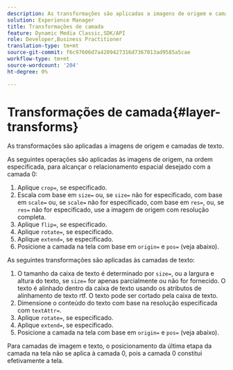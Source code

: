 ```yaml
---
description: As transformações são aplicadas a imagens de origem e camadas de texto.
solution: Experience Manager
title: Transformações de camada
feature: Dynamic Media Classic,SDK/API
role: Developer,Business Practitioner
translation-type: tm+mt
source-git-commit: f6c97606d7a4209427316d7367013ad9585a5cae
workflow-type: tm+mt
source-wordcount: '204'
ht-degree: 0%

---
```



# Transformações de camada{#layer-transforms}

As transformações são aplicadas a imagens de origem e camadas de texto.

As seguintes operações são aplicadas às imagens de origem, na ordem especificada, para alcançar o relacionamento espacial desejado com a camada 0:

1. Aplique `crop=`, se especificado.
1. Escala com base em `size=` ou, se `size=` não for especificado, com base em `scale=` ou, se `scale=` não for especificado, com base em `res=`, ou, se `res=` não for especificado, use a imagem de origem com resolução completa.
1. Aplique `flip=`, se especificado.
1. Aplique `rotate=`, se especificado.
1. Aplique `extend=`, se especificado.
1. Posicione a camada na tela com base em `origin=` e `pos=` (veja abaixo).

As seguintes transformações são aplicadas às camadas de texto:

1. O tamanho da caixa de texto é determinado por `size=`, ou a largura e altura do texto, se `size=` for apenas parcialmente ou não for fornecido. O texto é alinhado dentro da caixa de texto usando os atributos de alinhamento de texto rtf. O texto pode ser cortado pela caixa de texto.
1. Dimensione o conteúdo do texto com base na resolução especificada com `textAttr=`.
1. Aplique `rotate=`, se especificado.
1. Aplique `extend=`, se especificado.
1. Posicione a camada na tela com base em `origin=` e `pos=` (veja abaixo).

Para camadas de imagem e texto, o posicionamento da última etapa da camada na tela não se aplica à camada 0, pois a camada 0 constitui efetivamente a tela.
